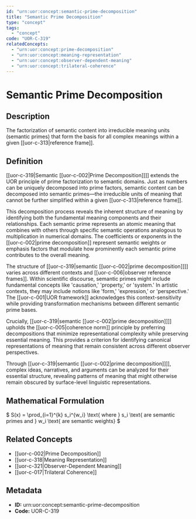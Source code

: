 ```yaml
---
id: "urn:uor:concept:semantic-prime-decomposition"
title: "Semantic Prime Decomposition"
type: "concept"
tags:
  - "concept"
code: "UOR-C-319"
relatedConcepts:
  - "urn:uor:concept:prime-decomposition"
  - "urn:uor:concept:meaning-representation"
  - "urn:uor:concept:observer-dependent-meaning"
  - "urn:uor:concept:trilateral-coherence"
---
```


# Semantic Prime Decomposition

## Description

The factorization of semantic content into irreducible meaning units (semantic primes) that form the basis for all complex meanings within a given [[uor-c-313|reference frame]].

## Definition

[[uor-c-319|Semantic [[uor-c-002|Prime Decomposition]]]] extends the UOR principle of prime factorization to semantic domains. Just as numbers can be uniquely decomposed into prime factors, semantic content can be decomposed into semantic primes—the irreducible units of meaning that cannot be further simplified within a given [[uor-c-313|reference frame]].

This decomposition process reveals the inherent structure of meaning by identifying both the fundamental meaning components and their relationships. Each semantic prime represents an atomic meaning that combines with others through specific semantic operations analogous to multiplication in numerical domains. The coefficients or exponents in the [[uor-c-002|prime decomposition]] represent semantic weights or emphasis factors that modulate how prominently each semantic prime contributes to the overall meaning.

The structure of [[uor-c-319|semantic [[uor-c-002|prime decomposition]]]] varies across different contexts and [[uor-c-006|observer reference frames]]. Within scientific discourse, semantic primes might include fundamental concepts like 'causation,' 'property,' or 'system.' In artistic contexts, they may include notions like 'form,' 'expression,' or 'perspective.' The [[uor-c-001|UOR framework]] acknowledges this context-sensitivity while providing transformation mechanisms between different semantic prime bases.

Crucially, [[uor-c-319|semantic [[uor-c-002|prime decomposition]]]] upholds the [[uor-c-005|coherence norm]] principle by preferring decompositions that minimize representational complexity while preserving essential meaning. This provides a criterion for identifying canonical representations of meaning that remain consistent across different observer perspectives.

Through [[uor-c-319|semantic [[uor-c-002|prime decomposition]]]], complex ideas, narratives, and arguments can be analyzed for their essential structure, revealing patterns of meaning that might otherwise remain obscured by surface-level linguistic representations.

## Mathematical Formulation

$
S(x) = \prod_{i=1}^{k} s_i^{w_i} \text{ where } s_i \text{ are semantic primes and } w_i \text{ are semantic weights}
$

## Related Concepts

- [[uor-c-002|Prime Decomposition]]
- [[uor-c-318|Meaning Representation]]
- [[uor-c-321|Observer-Dependent Meaning]]
- [[uor-c-017|Trilateral Coherence]]

## Metadata

- **ID:** urn:uor:concept:semantic-prime-decomposition
- **Code:** UOR-C-319
